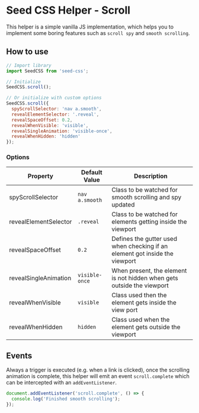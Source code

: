 # Seed CSS Helper - Scroll

This helper is a simple vanilla JS implementation, which helps you to implement
some boring features such as `scroll spy` and `smooth scrolling`.

## How to use

```js
// Import library
import SeedCSS from 'seed-css';

// Initialize
SeedCSS.scroll();

// Or initialize with custom options
SeedCSS.scroll({
  spyScrollSelector: 'nav a.smooth',
  revealElementSelector: '.reveal',
  revealSpaceOffset: 0.2,
  revealWhenVisible: 'visible',
  revealSingleAnimation: 'visible-once',
  revealWhenHidden: 'hidden'
});
```

### Options

| Property              | Default Value  | Description                                                                 |
| --------------------- | -------------- | --------------------------------------------------------------------------- |
| spyScrollSelector     | `nav a.smooth` | Class to be watched for smooth scrolling and spy updated                    |
| revealElementSelector | `.reveal`      | Class to be watched for elements getting inside the viewport                |
| revealSpaceOffset     | `0.2`          | Defines the gutter used when checking if an element got inside the viewport |
| revealSingleAnimation | `visible-once` | When present, the element is not hidden when gets outside the viewport      |
| revealWhenVisible     | `visible`      | Class used then the element gets inside the view port                       |
| revealWhenHidden      | `hidden`       | Class used when the element gets outside the viewport                       |

## Events

Always a trigger is executed (e.g. when a link is clicked), once the
scrolling animation is complete, this helper will emit an event `scroll.complete` which can be intercepted with an `addEventListener`.

```js
document.addEventListener('scroll.complete', () => {
  console.log('Finished smooth scrolling');
});
```
